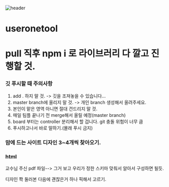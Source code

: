 ![header](https://capsule-render.vercel.app/api?type=Cylinder)

# useronetool

# pull 직후 npm i 로 라이브러리 다 깔고 진행할 것.

### 깃 푸시할 때 주의사항


1. add . 하지 말 것. -> 깃을 조져놓을 수 있습니다...
2. master branch에 올리지 말 것. -> 개인 branch 생성해서 올려주세요.
3. 본인이 맡은 영역 아니면 절대 건드리지 말 것.
4. 매일 팀플 끝나기 전 merge해서 올릴 예정(master branch)
5. board 부터는 controller 분리해서 할 겁니다. git 충돌 위험이 너무 큼
6. 푸시하고나서 바로 말하기.(몰래 푸시 금지)

### 맘에 드는 사이트 디자인 3~4개씩 찾아오기. ####


### html


교수님 주신 pdf 파일--> 그거 보고 우리가 정한 스키마 맞춰서 알아서 구성하면 될듯.


디자인 쫙 둘러본 다음에 괜찮은거 하나 픽해서 고르기.
